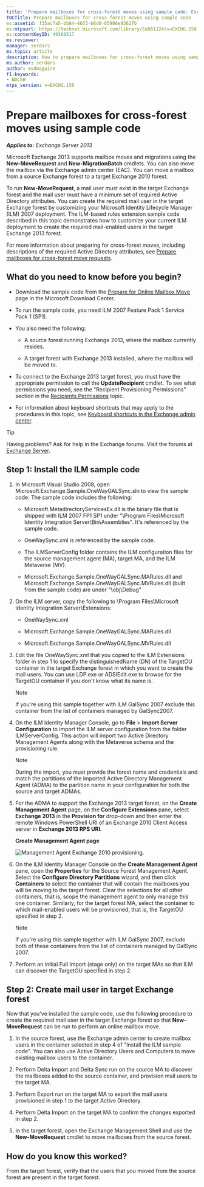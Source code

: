 ```yaml
---
title: 'Prepare mailboxes for cross-forest moves using sample code: Exchange 2013 Help'
TOCTitle: Prepare mailboxes for cross-forest moves using sample code
ms:assetid: f35ac7a5-bb84-4653-b6d0-65906e93627b
ms:mtpsurl: https://technet.microsoft.com/library/Ee861124(v=EXCHG.150)
ms:contentKeyID: 49360517
ms.reviewer:
manager: serdars
ms.topic: article
description: How to prepare mailboxes for cross-forest moves using sample code in Microsoft Exchange Server
ms.author: serdars
author: msdmaguire
f1.keywords:
- NOCSH
mtps_version: v=EXCHG.150
---
```


# Prepare mailboxes for cross-forest moves using sample code

_**Applies to:** Exchange Server 2013_

Microsoft Exchange 2013 supports mailbox moves and migrations using the **New-MoveRequest** and **New-MigrationBatch** cmdlets. You can also move the mailbox via the Exchange admin center (EAC). You can move a mailbox from a source Exchange forest to a target Exchange 2010 forest.

To run **New-MoveRequest**, a mail user must exist in the target Exchange forest and the mail user must have a minimum set of required Active Directory attributes. You can create the required mail user in the target Exchange forest by customizing your Microsoft Identity Lifecycle Manager (ILM) 2007 deployment. The ILM-based rules extension sample code described in this topic demonstrates how to customize your current ILM deployment to create the required mail-enabled users in the target Exchange 2013 forest.

For more information about preparing for cross-forest moves, including descriptions of the required Active Directory attributes, see [Prepare mailboxes for cross-forest move requests](prepare-mailboxes-for-cross-forest-move-requests-exchange-2013-help.md).

## What do you need to know before you begin?

- Download the sample code from the [Prepare for Online Mailbox Move](https://www.microsoft.com/download/details.aspx?id=17741) page in the Microsoft Download Center.

- To run the sample code, you need ILM 2007 Feature Pack 1 Service Pack 1 (SP1).

- You also need the following:

  - A source forest running Exchange 2013, where the mailbox currently resides.

  - A target forest with Exchange 2013 installed, where the mailbox will be moved to.

- To connect to the Exchange 2013 target forest, you must have the appropriate permission to call the **UpdateRecipient** cmdlet. To see what permissions you need, see the "Recipient Provisioning Permissions" section in the [Recipients Permissions](recipients-permissions-exchange-2013-help.md) topic.

- For information about keyboard shortcuts that may apply to the procedures in this topic, see [Keyboard shortcuts in the Exchange admin center](keyboard-shortcuts-in-the-exchange-admin-center-2013-help.md).

> [!TIP]
> Having problems? Ask for help in the Exchange forums. Visit the forums at [Exchange Server](https://social.technet.microsoft.com/forums/office/home?category=exchangeserver).

## Step 1: Install the ILM sample code

1. In Microsoft Visual Studio 2008, open Microsoft.Exchange.Sample.OneWayGALSync.sln to view the sample code. The sample code includes the following:

   - Microsoft.MetadirectoryServicesEx.dll is the binary file that is shipped with ILM 2007 FP1 SP1 under "\\Program Files\\Microsoft Identity Integration Server\\Bin\\Assemblies". It's referenced by the sample code.

   - OneWaySync.xml is referenced by the sample code.

   - The ILMServerConfig folder contains the ILM configuration files for the source management agent (MA), target MA, and the ILM Metaverse (MV).

   - Microsoft.Exchange.Sample.OneWayGALSync.MARules.dll and Microsoft.Exchange.Sample.OneWayGALSync.MVRules.dll (built from the sample code) are under "\\obj\\Debug"

2. On the ILM server, copy the following to \\Program Files\\Microsoft Identity Integration Server\\Extensions:

   - OneWaySync.xml

   - Microsoft.Exchange.Sample.OneWayGALSync.MARules.dll

   - Microsoft.Exchange.Sample.OneWayGALSync.MVRules.dll

3. Edit the file OneWaySync.xml that you copied to the ILM Extensions folder in step 1 to specify the distinguishedName (DN) of the TargetOU container in the target Exchange forest in which you want to create the mail users. You can use LDP.exe or ADSIEdit.exe to browse for the TargetOU container if you don't know what its name is.

   > [!NOTE]
   > If you're using this sample together with ILM GalSync 2007 exclude this container from the list of containers managed by GalSync2007.

4. On the ILM Identity Manager Console, go to **File** \> **Import Server Configuration** to import the ILM server configuration from the folder ILMServerConfig. This action will import two Active Directory Management Agents along with the Metaverse schema and the provisioning rule.

   > [!NOTE]
   > During the import, you must provide the forest name and credentials and match the partitions of the imported Active Directory Management Agent (ADMA) to the partition name in your configuration for both the source and target ADMAs.

5. For the ADMA to support the Exchange 2013 target forest, on the **Create Management Agent** page, on the **Configure Extensions** pane, select **Exchange 2013** in the **Provision for** drop-down and then enter the remote Windows PowerShell URI of an Exchange 2010 Client Access server in **Exchange 2013 RPS URI**.

   **Create Management Agent page**

   ![Management Agent Exchange 2010 provisioning.](images/Aa998597.8f403cda-e5e4-4edf-887f-c1ed46cee3f5(EXCHG.150).gif "Management Agent Exchange 2010  provisioning")

6. On the ILM Identity Manager Console on the **Create Management Agent** pane, open the **Properties** for the Source Forest Management Agent. Select the **Configure Directory Partitions** wizard, and then click **Containers** to select the container that will contain the mailboxes you will be moving to the target forest. Clear the selections for all other containers, that is, scope the management agent to only manage this one container. Similarly, for the target forest MA, select the container to which mail-enabled users will be provisioned, that is, the TargetOU specified in step 2.

   > [!NOTE]
   > If you're using this sample together with ILM GalSync 2007, exclude both of these containers from the list of containers managed by GalSync 2007.

7. Perform an initial Full Import (stage only) on the target MAs so that ILM can discover the TargetOU specified in step 2.

## Step 2: Create mail user in target Exchange forest

Now that you've installed the sample code, use the following procedure to create the required mail user in the target Exchange forest so that **New-MoveRequest** can be run to perform an online mailbox move.

1. In the source forest, use the Exchange admin center to create mailbox users in the container selected in step 4 of "Install the ILM sample code". You can also use Active Directory Users and Computers to move existing mailbox users to the container.

2. Perform Delta Import and Delta Sync run on the source MA to discover the mailboxes added to the source container, and provision mail users to the target MA.

3. Perform Export run on the target MA to export the mail users provisioned in step 1 to the target Active Directory.

4. Perform Delta Import on the target MA to confirm the changes exported in step 2.

5. In the target forest, open the Exchange Management Shell and use the **New-MoveRequest** cmdlet to move mailboxes from the source forest.

## How do you know this worked?

From the target forest, verify that the users that you moved from the source forest are present in the target forest.
